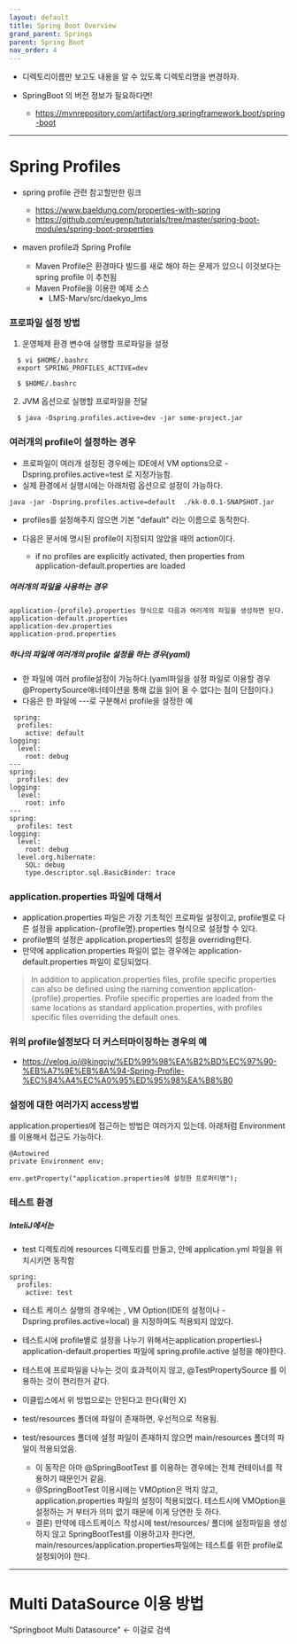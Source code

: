 ```yaml
---
layout: default
title: Spring Boot Overview
grand_parent: Springs
parent: Spring Boot
nav_order: 4
---
```



 * 디렉토리이름만 보고도 내용을 알 수 있도록 디렉토리명을 변경하자.

 * SpringBoot 의 버전 정보가 필요하다면!
   + https://mvnrepository.com/artifact/org.springframework.boot/spring-boot


---
# Spring Profiles

 * spring profile 관련 참고할만한 링크
   * https://www.baeldung.com/properties-with-spring
   * https://github.com/eugenp/tutorials/tree/master/spring-boot-modules/spring-boot-properties


 * maven profile과 Spring Profile
   * Maven Profile은 환경마다 빌드를 새로 해야 하는 문제가 있으니 이것보다는 spring profile 이 추천됨
   * Maven Profile을 이용한 예제 소스
     * LMS-Marv/src/daekyo_lms

### 프로파일 설정 방법
1. 운영체제 환경 변수에 실행할 프로파일을 설정
```
  $ vi $HOME/.bashrc
  export SPRING_PROFILES_ACTIVE=dev

  $ $HOME/.bashrc
```

2. JVM 옵션으로 실행할 프로파일을 전달
```
  $ java -Dspring.profiles.active=dev -jar some-project.jar
```



### 여러개의 profile이 설정하는 경우

 * 프로파일이 여러개 설정된 경우에는 IDE에서 VM options으로 -Dspring.profiles.active=test 로 지정가능함.
 * 실제 환경에서 실행시에는 아래처럼 옵션으로 설정이 가능하다.
 ```
 java -jar -Dspring.profiles.active=default  ./kk-0.0.1-SNAPSHOT.jar
 ```



 * profiles를 설정해주지 않으면 기본 "default" 라는 이름으로 동작한다.

 * 다음은 문서에 명시된 profile이 지정되지 않았을 때의 action이다.
   * if no profiles are explicitly activated, then properties from application-default.properties are loaded




##### 여러개의 파일을 사용하는 경우
 ```
 application-{profile}.properties 형식으로 다음과 여러개의 파일을 생성하면 된다.
 application-default.properties
 application-dev.properties
 application-prod.properties
 ```

##### 하나의 파일에 여러개의 profile 설정을 하는 경우(yaml)

 * 한 파일에 여러 profile설정이 가능하다.(yaml파일을 설정 파일로 이용할 경우 @PropertySource애너테이션을 통해 값을 읽어 올 수 없다는 점이 단점이다.)
 * 다음은 한 파일에 ---로 구분해서 profile을 설정한 예
```
 spring:
  profiles:
    active: default
logging:
  level:
    root: debug
---
spring:
  profiles: dev
logging:
  level:
    root: info
---
spring:
  profiles: test
logging:
  level:
    root: debug
  level.org.hibernate:
    SQL: debug
    type.descriptor.sql.BasicBinder: trace
 ```


### application.properties 파일에 대해서

 * application.properties 파일은 가장 기초적인 프로파일 설정이고, profile별로 다른 설정을 application-{profile명}.properties 형식으로 설정할 수 있다.
 * profile별의 설정은 application.properties의 설정을 overriding한다.
 * 만약에 application.properties 파일이 없는 경우에는 application-default.properties 파일이 로딩되었다.

> In addition to application.properties files, profile specific properties can also be defined using the naming convention application-{profile}.properties.
> Profile specific properties are loaded from the same locations as standard application.properties, with profiles specific files overriding the default ones.


### 위의 profile설정보다 더 커스터마이징하는 경우의 예

 * https://velog.io/@kingcjy/%ED%99%98%EA%B2%BD%EC%97%90-%EB%A7%9E%EB%8A%94-Spring-Profile-%EC%84%A4%EC%A0%95%ED%95%98%EA%B8%B0


### 설정에 대한 여러가지 access방법
application.properties에 접근하는 방법은 여러가지 있는데. 아래처럼 Environment를 이용해서 접근도 가능하다.
```
@Autowired
private Environment env;

env.getProperty("application.properties에 설정한 프로퍼티명");
```

### 테스트 환경

##### InteliJ에서는
 * test 디렉토리에 resources 디렉토리를 만들고, 안에 application.yml 파일을 위치시키면 동작함
```
spring:
  profiles:
    active: test
```

 * 테스트 케이스 실행의 경우에는 , VM Option(IDE의 설정이나 -Dspring.profiles.active=local) 을 지정하여도 적용되지 않았다.
 * 테스트시에 profile별로 설정을 나누기 위해서는application.properties나 application-default.properties 파일에 spring.profile.active 설정을 해야한다.
 * 테스트에 프로파일을 나누는 것이 효과적이지 않고, @TestPropertySource 를 이용하는 것이 편리한거 같다.


 * 이클립스에서 위 방법으로는 안된다고 한다(확인 X)


 * test/resources 폴더에 파일이 존재하면, 우선적으로 적용됨.
 * test/resources 폴더에 설정 파일이 존재하지 않으면 main/resources 폴더의 파일이 적용되었음.
   * 이 동작은 아마 @SpringBootTest 를 이용하는 경우에는 전체 컨테이너를 적용하기 때문인거 같음.
   * @SpringBootTest 이용시에는 VMOption은 먹지 않고, application.properties 파일의 설정이 적용되었다. 테스트시에 VMOption을 설정하는 거 부터가 의미 없기 때문에 이게 당연한 듯 하다.
   * 결론) 만약에 테스트케이스 작성시에 test/resources/ 폴더에 설정파일을 생성하지 않고 SpringBootTest를 이용하고자 한다면, main/resources/application.properties파일에는 테스트를 위한 profile로 설정되어야 한다.


---
# Multi DataSource 이용 방법
"Springboot Multi Datasource" <- 이걸로 검색
